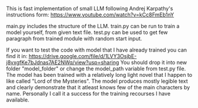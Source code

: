 This is fast implementation of small LLM following Andrej Karpathy's instructions form: https://www.youtube.com/watch?v=kCc8FmEb1nY

main.py includes the structure of the LLM.
train.py can be run to train a model yourself, from given text file.
test.py can be used to get few paragraph from trained module with random start input.

If you want to test the code with model that I have already trained you can find it in: https://drive.google.com/file/d/1LVY3OsjbE-j8vxgfKe7bJdnas7AE2NWq/view?usp=sharing
You should drop it into new folder "model_folder" or change the model_path variable from test.py file.
The model has been trained with a relatively long light novel that I happen to like called "Lord of the Mysteries". 
The model produces mostly legible text and clearly demonstrate that it atleast knows few of the main characters by name. Personally I call it a success for the training recourses I have available. 